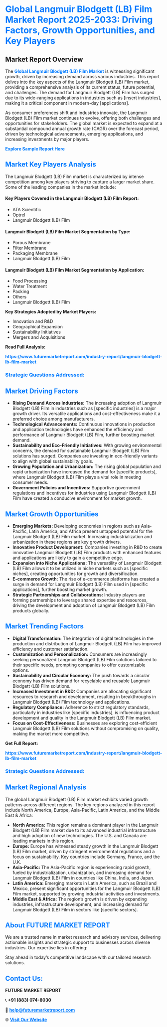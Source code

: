 <h1 style="color: #007BFF;">Global Langmuir Blodgett (LB) Film Market Report 2025-2033: Driving Factors, Growth Opportunities, and Key Players</h1>

<section id="overview">
<h2>Market Report Overview</h2>
<p>The <a href="https://www.futuremarketreport.com/industry-report/langmuir-blodgett-lb-film-market" style="color: #007BFF; text-decoration: none;"><strong>Global Langmuir Blodgett (LB) Film Market</strong></a> is witnessing significant growth, driven by increasing demand across various industries. This report delves into the key aspects of the Langmuir Blodgett (LB) Film market, providing a comprehensive analysis of its current status, future potential, and challenges. The demand for Langmuir Blodgett (LB) Film has surged due to its wide-ranging applications in industries such as [insert industries], making it a critical component in modern-day [applications].</p>
<p>As consumer preferences shift and industries innovate, the Langmuir Blodgett (LB) Film market continues to evolve, offering both challenges and opportunities for stakeholders. The global market is expected to expand at a substantial compound annual growth rate (CAGR) over the forecast period, driven by technological advancements, emerging applications, and increasing investments by major players.</p>
</section>

<section id="overview">
<p><a href="https://www.futuremarketreport.com/request-sample/reportId=100156" style="color: #007BFF; text-decoration: none;"><strong>Explore Sample Report Here</strong></a></p>
</section>

<section id="key-players">
<h2 style="color: #007BFF;">Market Key Players Analysis</h2>
<p>The Langmuir Blodgett (LB) Film market is characterized by intense competition among key players striving to capture a larger market share. Some of the leading companies in the market include:</p>
<h4>Key Players Covered in the Langmuir Blodgett (LB) Film Report:</h4>
<ul><li>ATA Scientific</li><li>Optrel</li><li>Langmuir Blodgett (LB) Film</li></ul>
<h4>Langmuir Blodgett (LB) Film Market Segmentation by Type:</h4>
<ul><li>Porous Membrane</li><li>Filter Membrane</li><li>Packaging Membrane</li><li>Langmuir Blodgett (LB) Film</li></ul>

<h4>Langmuir Blodgett (LB) Film Market Segmentation by Application:</h4>
<ul><li>Food Processing</li><li>Water Treatment</li><li>Packing</li><li>Others</li><li>Langmuir Blodgett (LB) Film</li></ul>
<p><strong>Key Strategies Adopted by Market Players:</strong></p>
<ul>
<li>Innovation and R&D</li>
<li>Geographical Expansion</li>
<li>Sustainability Initiatives</li>
<li>Mergers and Acquisitions</li>
</ul>
</section>

<section>
<p><strong>Read Full Analysis: </strong></p><a href="https://www.futuremarketreport.com/industry-report/langmuir-blodgett-lb-film-market" style="color: #007BFF; text-decoration: none;"><strong>https://www.futuremarketreport.com/industry-report/langmuir-blodgett-lb-film-market</strong></a>
<h3 style="color: #007BFF;">Strategic Questions Addressed:</h3>
</section>

<section id="driving-factors">
<h2 style="color: #007BFF;">Market Driving Factors</h2>
<ul>
<li><strong>Rising Demand Across Industries:</strong> The increasing adoption of Langmuir Blodgett (LB) Film in industries such as [specific industries] is a major growth driver. Its versatile applications and cost-effectiveness make it a preferred choice among manufacturers.</li>
<li><strong>Technological Advancements:</strong> Continuous innovations in production and application technologies have enhanced the efficiency and performance of Langmuir Blodgett (LB) Film, further boosting market demand.</li>
<li><strong>Sustainability and Eco-Friendly Initiatives:</strong> With growing environmental concerns, the demand for sustainable Langmuir Blodgett (LB) Film solutions has surged. Companies are investing in eco-friendly variants to align with global sustainability goals.</li>
<li><strong>Growing Population and Urbanization:</strong> The rising global population and rapid urbanization have increased the demand for [specific products], where Langmuir Blodgett (LB) Film plays a vital role in meeting consumer needs.</li>
<li><strong>Government Policies and Incentives:</strong> Supportive government regulations and incentives for industries using Langmuir Blodgett (LB) Film have created a conducive environment for market growth.</li>
</ul>
</section>

<section id="growth-opportunities">
<h2 style="color: #007BFF;">Market Growth Opportunities</h2>
<ul>
<li><strong>Emerging Markets:</strong> Developing economies in regions such as Asia-Pacific, Latin America, and Africa present untapped potential for the Langmuir Blodgett (LB) Film market. Increasing industrialization and urbanization in these regions are key growth drivers.</li>
<li><strong>Innovative Product Development:</strong> Companies investing in R&D to create innovative Langmuir Blodgett (LB) Film products with enhanced features and applications are likely to gain a competitive edge.</li>
<li><strong>Expansion into Niche Applications:</strong> The versatility of Langmuir Blodgett (LB) Film allows it to be utilized in niche markets such as [specific niches], creating opportunities for growth and diversification.</li>
<li><strong>E-commerce Growth:</strong> The rise of e-commerce platforms has created a surge in demand for Langmuir Blodgett (LB) Film used in [specific applications], further boosting market growth.</li>
<li><strong>Strategic Partnerships and Collaborations:</strong> Industry players are forming partnerships to leverage shared expertise and resources, driving the development and adoption of Langmuir Blodgett (LB) Film products globally.</li>
</ul>
</section>

<section id="trending-factors">
<h2 style="color: #007BFF;">Market Trending Factors</h2>
<ul>
<li><strong>Digital Transformation:</strong> The integration of digital technologies in the production and distribution of Langmuir Blodgett (LB) Film has improved efficiency and customer satisfaction.</li>
<li><strong>Customization and Personalization:</strong> Consumers are increasingly seeking personalized Langmuir Blodgett (LB) Film solutions tailored to their specific needs, prompting companies to offer customizable options.</li>
<li><strong>Sustainability and Circular Economy:</strong> The push towards a circular economy has driven demand for recyclable and reusable Langmuir Blodgett (LB) Film solutions.</li>
<li><strong>Increased Investment in R&D:</strong> Companies are allocating significant resources to research and development, resulting in breakthroughs in Langmuir Blodgett (LB) Film technology and applications.</li>
<li><strong>Regulatory Compliance:</strong> Adherence to strict regulatory standards, particularly in industries like [specific industries], is influencing product development and quality in the Langmuir Blodgett (LB) Film market.</li>
<li><strong>Focus on Cost-Effectiveness:</strong> Businesses are exploring cost-efficient Langmuir Blodgett (LB) Film solutions without compromising on quality, making the market more competitive.</li>
</ul>
</section>

<section>
<p><strong>Get Full Report: </strong></p><a href="https://www.futuremarketreport.com/industry-report/langmuir-blodgett-lb-film-market" style="color: #007BFF; text-decoration: none;"><strong>https://www.futuremarketreport.com/industry-report/langmuir-blodgett-lb-film-market</strong></a>
<h3 style="color: #007BFF;">Strategic Questions Addressed:</h3>
</section>


<section id="regional-analysis">
<h2 style="color: #007BFF;">Market Regional Analysis</h2>
<p>The global Langmuir Blodgett (LB) Film market exhibits varied growth patterns across different regions. The key regions analyzed in this report include North America, Europe, Asia-Pacific, Latin America, and the Middle East & Africa:</p>
<ul>
<li><strong>North America:</strong> This region remains a dominant player in the Langmuir Blodgett (LB) Film market due to its advanced industrial infrastructure and high adoption of new technologies. The U.S. and Canada are leading markets in this region.</li>
<li><strong>Europe:</strong> Europe has witnessed steady growth in the Langmuir Blodgett (LB) Film market, driven by stringent environmental regulations and a focus on sustainability. Key countries include Germany, France, and the U.K.</li>
<li><strong>Asia-Pacific:</strong> The Asia-Pacific region is experiencing rapid growth, fueled by industrialization, urbanization, and increasing demand for Langmuir Blodgett (LB) Film in countries like China, India, and Japan.</li>
<li><strong>Latin America:</strong> Emerging markets in Latin America, such as Brazil and Mexico, present significant opportunities for the Langmuir Blodgett (LB) Film market, supported by growing industrial activities and investments.</li>
<li><strong>Middle East & Africa:</strong> The region’s growth is driven by expanding industries, infrastructure development, and increasing demand for Langmuir Blodgett (LB) Film in sectors like [specific sectors].</li>
</ul>
</section>

<footer>
<h2 style="color: #007BFF;">About FUTURE MARKET REPORT</h2>
<p>We are a trusted name in market research and advisory services, delivering actionable insights and strategic support to businesses across diverse industries. Our expertise lies in offering:</p>

<p>Stay ahead in today’s competitive landscape with our tailored research solutions.</p>

<h2 style="color: #007BFF;">Contact Us:</h2>
<p><strong>FUTURE MARKET REPORT</strong></p>
<p>📞 <strong>+91 (883) 074-8030</strong></p>
<p>📧 <strong><a href="mailto:help@futuremarketreport.com" style="color: #007BFF;">help@futuremarketreport.com</a></strong></p>
<p>🌐 <strong><a href="https://www.futuremarketreport.com/" style="color: #007BFF;">Visit Our Website</a></strong></p>
</footer>